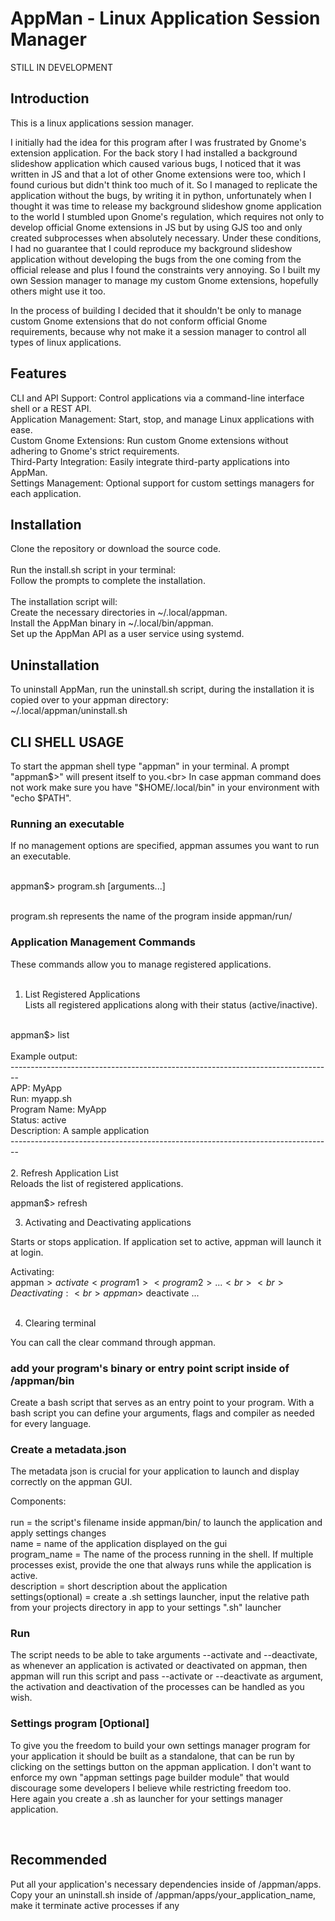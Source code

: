 # AppMan - Linux Application Session Manager

STILL IN DEVELOPMENT

## Introduction

This is a linux applications session manager.

I initially had the idea for this program after I was frustrated by Gnome's extension application. For the back story I had installed a background slideshow application which caused various bugs, I noticed that it was written in JS and that a lot of other Gnome extensions were too, which I found curious but didn't think too much of it. So I managed to replicate the application without the bugs, by writing it in python, unfortunately when I thought it was time to release my background slideshow gnome application to the world I stumbled upon Gnome's regulation, which requires not only to develop official Gnome extensions in JS but by using GJS too and only created subprocesses when absolutely necessary. Under these conditions, I had no guarantee that I could reproduce my background slideshow application without developing the bugs from the one coming from the official release and plus I found the constraints very annoying. So I built my own Session manager to manage my custom Gnome extensions, hopefully others might use it too.

In the process of building I decided that it shouldn't be only to manage custom Gnome extensions that do not conform official Gnome requirements, because why not make it a session manager to control all types of linux applications.

## Features

CLI and API Support: Control applications via a command-line interface shell or a REST API.<br>
Application Management: Start, stop, and manage Linux applications with ease.<br>
Custom Gnome Extensions: Run custom Gnome extensions without adhering to Gnome's strict requirements.<br>
Third-Party Integration: Easily integrate third-party applications into AppMan.<br>
Settings Management: Optional support for custom settings managers for each application.<br>

## Installation

Clone the repository or download the source code.<br>
<br>
Run the install.sh script in your terminal:<br>
Follow the prompts to complete the installation.<br>
<br>
The installation script will:<br>
Create the necessary directories in ~/.local/appman.<br>
Install the AppMan binary in ~/.local/bin/appman.<br>
Set up the AppMan API as a user service using systemd.<br>

## Uninstallation

To uninstall AppMan, run the uninstall.sh script, during the installation it is copied over to your appman directory:<br>
~/.local/appman/uninstall.sh<br>

## CLI SHELL USAGE

To start the appman shell type "appman" in your terminal. A prompt "appman$>" will present itself to you.<br>
In case appman command does not work make sure you have "$HOME/.local/bin" in your environment with "echo $PATH".

### Running an executable

If no management options are specified, appman assumes you want to run an executable.<br><br>

appman$> program.sh [arguments...]<br><br>

program.sh represents the name of the program inside appman/run/<br>

### Application Management Commands

These commands allow you to manage registered applications.<br>
<br>
1. List Registered Applications<br>
Lists all registered applications along with their status (active/inactive).<br>
<br>
appman$> list<br>
<br>
Example output:<br>
--------------------------------------------------------------------------------<br>
APP: MyApp<br>
Run: myapp.sh<br>
Program Name: MyApp<br>
Status: active<br>
Description: A sample application<br>
--------------------------------------------------------------------------------<br>
<br>
2. Refresh Application List<br>
Reloads the list of registered applications.<br>

appman$> refresh<br>

3. Activating and Deactivating applications

Starts or stops application. If application set to active, appman will launch it at login.<br>

Activating:<br>
appman$> activate <program1> <program2> ...<br>
<br>
Deactivating:<br>
appman$> deactivate <program1> <program2> ...<br>
<br>

4. Clearing terminal

You can call the clear command through appman.

### add your program's binary or entry point script inside of /appman/bin

Create a bash script that serves as an entry point to your program. With a bash script you can define your arguments, flags and compiler as needed for every language.<br>

### Create a metadata.json

The metadata json is crucial for your application to launch and display correctly on the appman GUI.<br>

Components:<br>
<br>
run = the script's filename inside appman/bin/ to launch the application and apply settings changes<br>
name = name of the application displayed on the gui<br>
program_name = The name of the process running in the shell. If multiple processes exist, provide the one that always runs while the application is active.<br>
description = short description about the application<br>
settings(optional) = create a .sh settings launcher, input the relative path from your projects directory in app to your settings ".sh" launcher<br>

### Run

The script needs to be able to take arguments --activate and --deactivate, as whenever an application is activated or deactivated on appman, then appman will run this script and pass --activate or --deactivate as argument, the activation and deactivation of the processes can be handled as you wish.<br>

### Settings program [Optional]
To give you the freedom to build your own settings manager program for your application it should be built as a standalone, that can be run by clicking on the settings button on the appman application. I don't want to enforce my own "appman settings page builder module" that would discourage some developers I believe while restricting freedom too.<br>
Here again you create a .sh as launcher for your settings manager application.<br>
<!-- If you want to make it match the design of appman look at the "Design Guide" section in this README --><br>

## Recommended
Put all your application's necessary dependencies inside of /appman/apps.
Copy your an uninstall.sh inside of /appman/apps/your_application_name, make it terminate active processes if any

